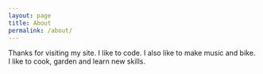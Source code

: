 ```yaml
---
layout: page
title: About
permalink: /about/
---
```

Thanks for visiting my site. I like to code. I also like to make music and bike. I like to cook, garden and learn new skills. <br>